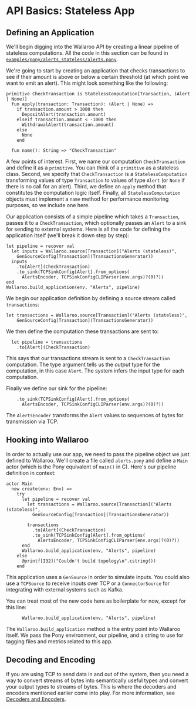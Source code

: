 # API Basics: Stateless App

## Defining an Application

We'll begin digging into the Wallaroo API by creating a linear pipeline of
stateless computations. All the code in this section can be found in
[`examples/pony/alerts_stateless/alerts.pony`](https://github.com/WallarooLabs/wallaroo-examples/tree/release-0.6.0/examples/pony/alerts_stateless/alerts.pony).

We're going to start by creating an application that checks transactions to see if their amount is above or below a certain threshold (at which point we want to emit an alert). This might look something like the following:

```pony
primitive CheckTransaction is StatelessComputation[Transaction, (Alert | None)]
  fun apply(transaction: Transaction): (Alert | None) =>
    if transaction.amount > 1000 then
      DepositAlert(transaction.amount)
    elseif transaction.amount < -1000 then
      WithdrawalAlert(transaction.amount)
    else
      None
    end

  fun name(): String => "CheckTransaction"
```

A few points of interest. First, we name our computation `CheckTransaction` and define it as a `primitive`. You can think of a `primitive` as a stateless class. Second, we specify that `CheckTransaction` is a `StatelessComputation` transforming values of type
`Transaction` to values of type `Alert` (or `None` if there is no call for an alert). Third, we define an `apply` method that constitutes the computation logic itself. Finally, all `StatelessComputation` objects must implement a `name` method for performance monitoring purposes, so we include one here.

Our application consists of a simple pipeline which takes a `Transaction`, passes it to a `CheckTransaction`, which optionally passes an `Alert` to a sink for sending to external systems. Here is all the code for defining the application itself (we'll break it down step by step):

```pony
let pipeline = recover val
  let inputs = Wallaroo.source[Transaction]("Alerts (stateless)",
    GenSourceConfig[Transaction](TransactionsGenerator))
  inputs
    .to[Alert](CheckTransaction)
    .to_sink(TCPSinkConfig[Alert].from_options(
      AlertsEncoder, TCPSinkConfigCLIParser(env.args)?(0)?))
end
Wallaroo.build_application(env, "Alerts", pipeline)
```

We begin our application definition by defining a source stream called `transactions`:   

```
let transactions = Wallaroo.source[Transaction]("Alerts (stateless)",
    GenSourceConfig[Transaction](TransactionsGenerator))
```
We then define the computation these transactions are sent to:

```pony
  let pipeline = transactions
    .to[Alert](CheckTransaction)
```

This says that our transactions stream is sent to a `CheckTransaction` computation. The type argument tells us the _output_ type for the computation, in this case `Alert`. The system infers the input type for each computation. 

Finally we define our sink for the pipeline:

```pony
    .to_sink(TCPSinkConfig[Alert].from_options(
      AlertsEncoder, TCPSinkConfigCLIParser(env.args)?(0)?))
```

The `AlertsEncoder` transforms the `Alert` values to sequences of bytes for transmission via TCP. 

## Hooking into Wallaroo

In order to actually use our app, we need to pass the pipeline object we
just defined to Wallaroo. We'll create a file called `alerts.pony` and
define a `Main` actor (which is the Pony equivalent of `main()` in C). Here's
our pipeline definition in context:

```pony
actor Main
  new create(env: Env) =>
    try
      let pipeline = recover val
        let transactions = Wallaroo.source[Transaction]("Alerts (stateless)",
          GenSourceConfig[Transaction](TransactionsGenerator))

        transactions
          .to[Alert](CheckTransaction)
          .to_sink(TCPSinkConfig[Alert].from_options(
            AlertsEncoder, TCPSinkConfigCLIParser(env.args)?(0)?))
      end
      Wallaroo.build_application(env, "Alerts", pipeline)
    else
      @printf[I32]("Couldn't build topology\n".cstring())
    end
```

This application uses a `GenSource` in order to simulate inputs. You could also use a `TCPSource` to receive inputs over TCP or a `ConnectorSource` for integrating with external systems such as Kafka.

You can treat most of the new code here as boilerplate for now, except for this line:

```pony
      Wallaroo.build_application(env, "Alerts", pipeline)
```

The `Wallaroo.build_application` method is the entry point into Wallaroo itself. We pass the Pony environment, our pipeline, and a string to use for tagging files and metrics related to this app.

## Decoding and Encoding

If you are using TCP to send data in and out of the system, then you need a way
to convert streams of bytes into semantically useful types and convert your
output types to streams of bytes. This is where the decoders and encoders
mentioned earlier come into play. For more information, see
[Decoders and Encoders](decoders-and-encoders.md).
